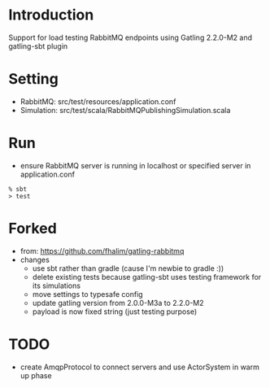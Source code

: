 Introduction
============

Support for load testing RabbitMQ endpoints using Gatling 2.2.0-M2 and gatling-sbt plugin


Setting
=======

- RabbitMQ: src/test/resources/application.conf
- Simulation: src/test/scala/RabbitMQPublishingSimulation.scala


Run
===

- ensure RabbitMQ server is running in localhost or specified server in application.conf

```
% sbt
> test
```

Forked
======

- from: https://github.com/fhalim/gatling-rabbitmq
- changes
    - use sbt rather than gradle (cause I'm newbie to gradle :))
    - delete existing tests because gatling-sbt uses testing framework for its simulations
    - move settings to typesafe config
    - update gatling version from 2.0.0-M3a to 2.2.0-M2
    - payload is now fixed string (just testing purpose)

TODO
====

- create AmqpProtocol to connect servers and use ActorSystem in warm up phase
